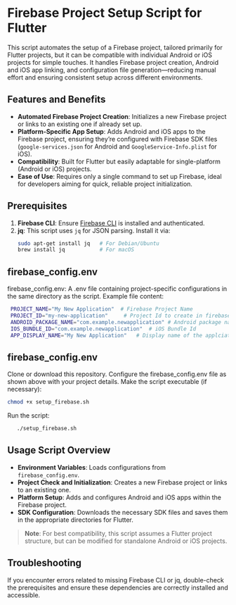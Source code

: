 # Firebase Project Setup Script for Flutter

This script automates the setup of a Firebase project, tailored primarily for Flutter projects, but it can be  compatible with individual Android or iOS projects for simple touches. It handles Firebase project creation, Android and iOS app linking, and configuration file generation—reducing manual effort and ensuring consistent setup across different environments.

## Features and Benefits

- **Automated Firebase Project Creation**: Initializes a new Firebase project or links to an existing one if already set up.
- **Platform-Specific App Setup**: Adds Android and iOS apps to the Firebase project, ensuring they’re configured with Firebase SDK files (`google-services.json` for Android and `GoogleService-Info.plist` for iOS).
- **Compatibility**: Built for Flutter but easily adaptable for single-platform (Android or iOS) projects.
- **Ease of Use**: Requires only a single command to set up Firebase, ideal for developers aiming for quick, reliable project initialization.

## Prerequisites

1. **Firebase CLI**: Ensure [Firebase CLI](https://firebase.google.com/docs/cli) is installed and authenticated.
2. **jq**: This script uses `jq` for JSON parsing. Install it via:
   ```bash
   sudo apt-get install jq   # For Debian/Ubuntu
   brew install jq           # For macOS
   ```

## firebase_config.env

firebase_config.env: A .env file containing project-specific configurations in the same directory as the script. Example file content:
   ```bash
    PROJECT_NAME="My New Application"  # Firebase Project Name 
    PROJECT_ID="my-new-application"     # Project Id to create in firebase (Google GCP)
    ANDROID_PACKAGE_NAME="com.example.newapplication" # Android package name
    IOS_BUNDLE_ID="com.example.newapplication"  # iOS Bundle Id
    APP_DISPLAY_NAME="My New Application"   # Display name of the applciation
   ```

## firebase_config.env
Clone or download this repository.
Configure the firebase_config.env file as shown above with your project details.
Make the script executable (if necessary):
   ```bash
chmod +x setup_firebase.sh
   ```
Run the script:
   ```bash
      ./setup_firebase.sh
```

## Usage Script Overview

* **Environment Variables**: Loads configurations from `firebase_config.env`.
* **Project Check and Initialization**: Creates a new Firebase project or links to an existing one.
* **Platform Setup**: Adds and configures Android and iOS apps within the Firebase project.
* **SDK Configuration**: Downloads the necessary SDK files and saves them in the appropriate directories for Flutter.

> **Note**: For best compatibility, this script assumes a Flutter project structure, but can be modified for standalone Android or iOS projects.

## Troubleshooting
If you encounter errors related to missing Firebase CLI or jq, double-check the prerequisites and ensure these dependencies are correctly installed and accessible.